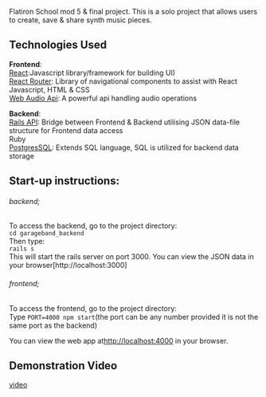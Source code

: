 
Flatiron School mod 5 & final project. This is a solo project that allows users to create, save & share synth music pieces.

## Technologies Used

**Frontend**:<br>
[React](https://github.com/facebook/create-react-app):Javascript library/framework for building UI)<br>
[React Router](https://reacttraining.com/react-router/): Library of navigational components to assist with React<br>
Javascript, HTML & CSS<br>
[Web Audio Api](https://developer.mozilla.org/en-US/docs/Web/API/Web_Audio_API): A powerful api handling audio operations<br>

**Backend**:<br>
[Rails API](https://github.com/rails-api/rails-api): Bridge between Frontend & Backend utilising JSON data-file structure for Frontend data access<br>
Ruby<br>
[PostgresSQL](https://www.postgresql.org/): Extends SQL language, SQL is utilized for backend data storage 


## Start-up instructions:

###### backend;<br>
To access the backend, go to the project directory:<br>
`cd garageband_backend`<br>
Then type:<br>
`rails s`<br>
This will start the rails server on port 3000. You can view the JSON data in your browser[http://localhost:3000]


###### frontend; <br>
To access the frontend, go to the project directory:<br>
Type `PORT=4000 npm start`(the port can be any number provided it is not the same port as the backend)<br>

You can view the web app at[http://localhost:4000](http://localhost:4000) in your browser.<br>

## Demonstration Video

[video](https://www.youtube.com/watch?v=xcRgXnMCTBo&feature=youtu.be)
